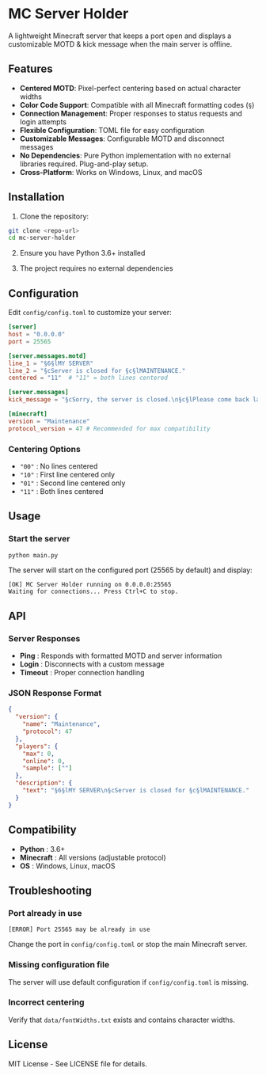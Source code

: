 # MC Server Holder

A lightweight Minecraft server that keeps a port open and displays a customizable MOTD & kick message when the main server is offline.

## Features

- **Centered MOTD**: Pixel-perfect centering based on actual character widths
- **Color Code Support**: Compatible with all Minecraft formatting codes (`§`)
- **Connection Management**: Proper responses to status requests and login attempts
- **Flexible Configuration**: TOML file for easy configuration
- **Customizable Messages**: Configurable MOTD and disconnect messages
- **No Dependencies**: Pure Python implementation with no external libraries required. Plug-and-play setup.
- **Cross-Platform**: Works on Windows, Linux, and macOS

## Installation

1. Clone the repository:
```bash
git clone <repo-url>
cd mc-server-holder
```

2. Ensure you have Python 3.6+ installed

3. The project requires no external dependencies

## Configuration

Edit `config/config.toml` to customize your server:

```toml
[server]
host = "0.0.0.0"
port = 25565

[server.messages.motd]
line_1 = "§6§lMY SERVER"
line_2 = "§cServer is closed for §c§lMAINTENANCE."
centered = "11"  # "11" = both lines centered

[server.messages]
kick_message = "§cSorry, the server is closed.\n§c§lPlease come back later!"

[minecraft]
version = "Maintenance"
protocol_version = 47 # Recommended for max compatibility
```

### Centering Options

- `"00"` : No lines centered
- `"10"` : First line centered only
- `"01"` : Second line centered only
- `"11"` : Both lines centered

## Usage

### Start the server

```bash
python main.py
```

The server will start on the configured port (25565 by default) and display:
```
[OK] MC Server Holder running on 0.0.0.0:25565
Waiting for connections... Press Ctrl+C to stop.
```

## API

### Server Responses

- **Ping** : Responds with formatted MOTD and server information
- **Login** : Disconnects with a custom message
- **Timeout** : Proper connection handling

### JSON Response Format

```json
{
  "version": {
    "name": "Maintenance",
    "protocol": 47
  },
  "players": {
    "max": 0,
    "online": 0,
    "sample": [""]
  },
  "description": {
    "text": "§6§lMY SERVER\n§cServer is closed for §c§lMAINTENANCE."
  }
}
```

## Compatibility

- **Python** : 3.6+
- **Minecraft** : All versions (adjustable protocol)
- **OS** : Windows, Linux, macOS

## Troubleshooting

### Port already in use
```
[ERROR] Port 25565 may be already in use
```
Change the port in `config/config.toml` or stop the main Minecraft server.

### Missing configuration file
The server will use default configuration if `config/config.toml` is missing.

### Incorrect centering
Verify that `data/fontWidths.txt` exists and contains character widths.

## License

MIT License - See LICENSE file for details.
